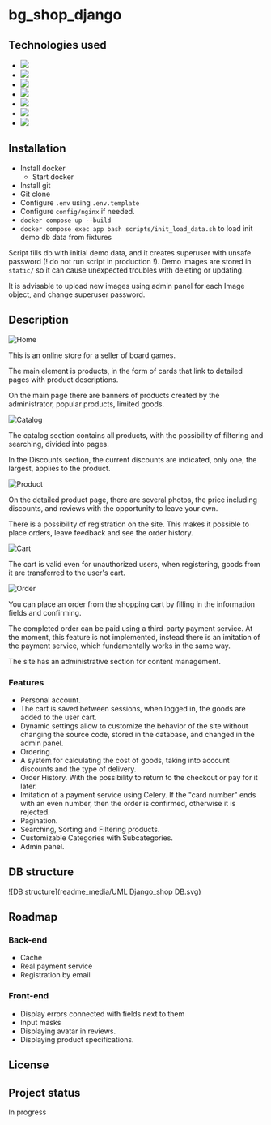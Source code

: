 # bg_shop_django

## Technologies used
- ![](https://img.shields.io/badge/Python-3.11-yellow)
- ![](https://img.shields.io/badge/Vue.js-3-default)
- ![](https://img.shields.io/badge/Celery-5.3.1-green)
- ![](https://img.shields.io/badge/RabbitMQ-3.12-orange)
- ![](https://img.shields.io/badge/PostgreSQL-15.3-blue)
- ![](https://img.shields.io/badge/Nginx-1.24.0-default)
- ![](https://img.shields.io/badge/Gunicorn-21.2.0-lightgreen)

## Installation
- Install docker 
   - Start docker
- Install git
- Git clone
- Configure `.env` using `.env.template`
- Configure `config/nginx` if needed.
- `docker compose up --build`
- `docker compose exec app bash scripts/init_load_data.sh` 
to load init demo db data from fixtures

Script fills db with initial demo data, and it creates
superuser with unsafe password (! do not run script in
production !). Demo images are stored in `static/` so it 
can cause unexpected troubles with deleting or updating.

It is advisable to upload new images using admin panel for
each Image object, and change superuser password.

## Description

![Home](readme_media/home_preview.png)

This is an online store for a seller of board games.

The main element is products, in the form of cards that 
link to detailed pages with product descriptions.

On the main page there are banners of products created by 
the administrator, popular products, limited goods.

![Catalog](readme_media/catalog_preview.png)

The catalog section contains all products, with the 
possibility of filtering and searching, divided into pages.

In the Discounts section, the current discounts are 
indicated, only one, the largest, applies to the product.

![Product](readme_media/product_preview.png)

On the detailed product page, there are several photos, 
the price including discounts, and reviews with the 
opportunity to leave your own.

There is a possibility of registration on the site. 
This makes it possible to place orders, leave feedback 
and see the order history.

![Cart](readme_media/cart_preview.png)

The cart is valid even for unauthorized users, 
when registering, goods from it are transferred to the 
user's cart.

![Order](readme_media/order_detail_preview.png)

You can place an order from the shopping cart by filling 
in the information fields and confirming.

The completed order can be paid using a third-party payment 
service. At the moment, this feature is not implemented, 
instead there is an imitation of the payment service, 
which fundamentally works in the same way.

The site has an administrative section for content management.

### Features

- Personal account.
- The cart is saved between sessions, when logged in, 
the goods are added to the user cart.
- Dynamic settings allow to customize the behavior 
of the site without changing the source code, stored in 
the database, and changed in the admin panel.
- Ordering.
- A system for calculating the cost of goods, taking into account 
discounts and the type of delivery.
- Order History. With the possibility to return to the 
checkout or pay for it later.
- Imitation of a payment service using Celery.
If the "card number" ends with an even number, 
then the order is confirmed, otherwise it is rejected.
- Pagination.
- Searching, Sorting and Filtering products.
- Сustomizable Categories with Subcategories.
- Admin panel.


## DB structure
![DB structure](readme_media/UML Django_shop DB.svg)

## Roadmap

### Back-end
- Cache
- Real payment service
- Registration by email

### Front-end
- Display errors connected with fields next to them
- Input masks
- Displaying avatar in reviews.
- Displaying product specifications. 

## License

## Project status
In progress

